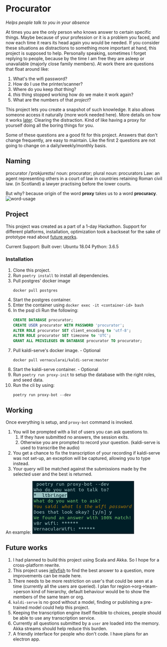 # Procurator

_Helps people talk to you in your absence_

At times you are the only person who knows answer to certain specific things. Maybe because of your profession or
it is a problem you faced, and now each time it rears its head again you would be needed. If you consider these situations
as distractions to something more important at hand, this project is supposed to help. Personally speaking, sometimes
I forget replying to people, because by the time I am free they are asleep or unavailable (majorly close family members). 
At work there are questions that float around like: 

1. What's the wifi password?
2. How do I use the printer/scanner?
3. Where do you keep _that_ thing?
4. _this_ thing stopped working how do we make it work again?
5. What are the numbers of that _project_?

This project lets you create a snapshot of such knowledge. It also allows someone access it naturally (more work needed here).
More details on how it works [later](#working). Clearing the distraction. Kind of like having a proxy for yourself doing 
all the boring things for you.

Some of these questions are a good fit for this project. Answers that don't change frequently, are easy to maintain.
Like the first 2 questions are not going to change on a daily/weekly/monthly basis.

## Naming
procurator /ˈprɒkjʊreɪtə/
noun: procurator; plural noun: procurators
Law: an agent representing others in a court of law in countries retaining Roman civil law.
        (in Scotland) a lawyer practising before the lower courts.
        
But why? because origin of the word **proxy** takes us to a word **procuracy**.
![word-usage](https://www.gstatic.com/onebox/dictionary/etymology/en/desktop/adc8de134fe7081488d1ecb22f470da58eba3003a0838886073e0882f54caf09.png)

## Project
This project was created as a part of a 1-day Hackathon. Support for different platforms, installation, optimization took a backseat
for the sake of prototype read about [future works](#future-works).

Current Support:
Built over: Ubuntu 18.04
Python: 3.6.5

### Installation
1. Clone this project.
2. Run `poetry install` to install all dependencies.
3. Pull postgres' docker image
    ```
    docker pull postgres
    ```
4. Start the postgres container.
5. Enter the container using `docker exec -it <container-id> bash`
6. In the psql cli Run the following:
    ```sql
    CREATE DATABASE procurator;
    CREATE USER procurator WITH PASSWORD 'procurator';
    ALTER ROLE procurator SET client_encoding to 'utf-8';
    ALTER ROLE procurator SET timezone to 'UTC';
    GRANT ALL PRIVILEGES ON DATABASE procurator TO procurator;
    ```
5. Pull kaldi-serve's docker image. - Optional
    ```
    docker pull vernacularai/kaldi-serve:master
    ```   
6. Start the kaldi-serve container. - Optional
7. Run `poetry run proxy-init` to setup the database with the right roles, and seed data.
8. Run the cli by using:
    ```
    poetry run proxy-bot --dev
    ```

## Working
Once everything is setup, and `proxy-bot` command is invoked. 

1. You will be prompted with a list of users you can ask questions to.
   1. If they have submitted no answers, the session exits.
   2. Otherwise you are prompted to record your question. (kaldi-serve is used to transcribe the audio)
2. You get a chance to fix the transcription of your recording if kaldi-serve was not set-up, 
   an exception will be captured, allowing you to type instead.
3. Your query will be matched against the submissions made by the selected user and the best is returned.

An example:
![working](./assets/working.png)


## Future works
1. I had planned to build this project using Scala and Akka. So I hope for a cross-platform rewrite.
2. This project uses [jellyfish](https://github.com/jamesturk/jellyfish) to find the best answer to a question, more improvements can be made here.
3. There needs to be more restriction on user's that could be seen at a time (currently all the users are queried). I plan for region->org->team->person kind of hierarchy,
   default behaviour would be to show the members of the same team or org.
4. `kaldi-serve` is no good without a model, finding or publishing a pre-trained model could help this project.
5. Keeping the transcription engine itself flexible to choices, people should be able to use any transcription service.
7. Currently all questions submitted by a `user` are loaded into the memory. Akka streams should help reduce this burden.
8. A friendly interface for people who don't code. I have plans for an electron app.

